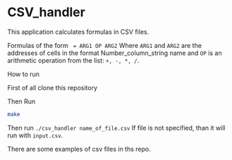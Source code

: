 # CSV_handler

This application calculates formulas in CSV files.

Formulas of the form ` = ARG1 OP ARG2`
Where `ARG1` and `ARG2` are the addresses of cells in the format Number_column_string name and `OP` is an arithmetic operation from the list: `+, -, *, /`.

How to run

First of all clone this repository

Then Run

```bash
make
```

Then run `./csv_handler name_of_file.csv` If file is not specified, than it will run with `input.csv`.

There are some examples of csv files in ths repo.


